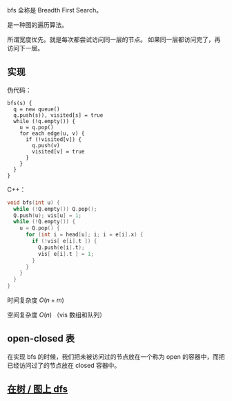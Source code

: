 bfs 全称是 Breadth First Search。

是一种图的遍历算法。

所谓宽度优先。就是每次都尝试访问同一层的节点。
如果同一层都访问完了，再访问下一层。

## 实现

伪代码：

```
bfs(s) {
  q = new queue()
  q.push(s)), visited[s] = true
  while (!q.empty()) {
    u = q.pop()
    for each edge(u, v) {
      if (!visited[v]) {
        q.push(v)
        visited[v] = true
      }
    }
  }
}
```

C++：

```c++
void bfs(int u) {
  while (!Q.empty()) Q.pop();
  Q.push(u); vis[u] = 1;
  while (!Q.empty()) {
    u = Q.pop() {
      for (int i = head[u]; i; i = e[i].x) {
        if (!vis[ e[i].t ]) {
          Q.push(e[i].t);
          vis[ e[i].t ] = 1;
        }
      }
    }
  }
}
```


时间复杂度 $O(n + m)$

空间复杂度 $O(n)$ （vis 数组和队列）

## open-closed 表

在实现 bfs 的时候，我们把未被访问过的节点放在一个称为 open 的容器中，而把已经访问过了的节点放在 closed 容器中。

## [在树 / 图上 dfs](/graph/traverse)